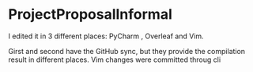 # ProjectProposalInformal


I edited it in 3 different places: PyCharm , Overleaf and Vim.

Girst and second have the GitHub sync, but they provide the compilation result in different places.
Vim changes were committed throug cli
